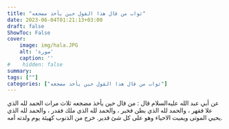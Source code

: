 ```yaml
---
title: "ثواب من قال هذا القول حين يأخذ مضجعه"
date: 2023-06-04T01:21:13+03:00
draft: false
ShowToc: False
cover:
    image: img/hala.JPG
    alt: 'صورة'
    caption: ''
#    hidden: false
summary: 
tags: [""]
categories: ["ثواب من قال هذا القول حين يأخذ مضجعه"]
---
```

عن أبي عبد الله عليه‌السلام قال : من
قال حين يأخذ مضجعه ثلاث مرات الحمد لله الذي علا فقهر ، والحمد
لله الذي بطن فخبر ، والحمد لله الذي ملك فقدر ، والحمد لله الذي يحيي
الموتى ويميت الاحياء وهو على كل شئ قدير. خرج من الذنوب كهيئة
يوم ولدته أمه.

